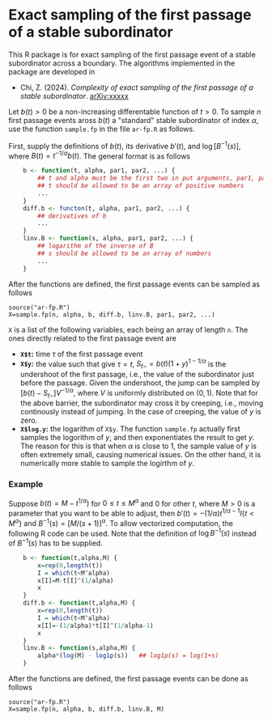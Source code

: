 # Exact sampling of the first passage of a stable subordinator
This R package is for exact sampling of the first passage event of a stable subordinator across a boundary.  The algorithms implemented in the package are developed in 

- Chi, Z. (2024). *Complexity of exact sampling of the first passage of a stable subordinator*. [arXiv:xxxxx](http://merlot.stat.uconn.edu/~zhc05001/)

Let $b(t)>0$ be a non-increasing differentable function of $t>0$.  To sample $n$ first passage events aross $`b(t)`$ a "standard" stable subordinator of index $`\alpha`$, use the function `sample.fp` in the file `ar-fp.R` as follows.

First, supply the definitions of $`b(t)`$, its derivative $`b'(t)`$, and $`\log [B^{-1}(s)]`$, where $`B(t)=t^{-1/\alpha} b(t)`$.  The general format is as follows
```R
    b <- function(t, alpha, par1, par2, ...) {
        ## t and alpha must be the first two in put arguments, par1, par2, ... are additional parameters if needed
        ## t should be allowed to be an array of positive numbers
        ...
    }
    diff.b <- functon(t, alpha, par1, par2, ...) {
        ## derivatives of b
        ...
    }
    linv.B <- function(s, alpha, par1, par2, ...) {
        ## logarithm of the inverse of B
        ## s should be allowed to be an array of numbers
        ...
    }
```
After the functions are defined, the first passage events can be sampled as follows
```
source("ar-fp.R")
X=sample.fp(n, alpha, b, diff.b, linv.B, par1, par2, ...)
```
`X` is a list of the following variables, each being an array of length `n`.  The ones directly related to the first passage event are
- **`X$t`:** time $`\tau`$ of the first passage event
- **`X$y`:** the value such that give $`\tau=t`$, $`S_{t-}=b(t)(1+y)^{1-1/\alpha}`$ is the undershoot of the first passage, i.e., the value of the subordinator just before the passage.  Given the undershoot, the jump can be sampled by $`[b(t)-S_{t-}] V^{-1/\alpha}`$, where $`V`$ is uniformly distributed on $(0,1)$.  Note that for the above barrier, the subordinator may cross it by creeping, i.e., moving continously instead of jumping.  In the case of creeping, the value of $`y`$ is zero.
- **`X$log.y`:** the logarithm of `X$y`.  The function `sample.fp` actually first samples the logorithm of $`y`$, and then exponentiates the result to get $`y`$.  The reason for this is that when $`\alpha`$ is close to 1, the sample value of $`y`$ is often extremely small, causing numerical issues.  On the other hand, it is numerically more stable to sample the logirthm of $`y`$.

### Example
Suppose $`b(t) = M - t^{1/\alpha})`$ for $`0\leq t\leq M^\alpha`$ and 0 for other $`t`$, where $M>0$ is a parameter that you want to be able to adjust, then $`b'(t) = -(1/\alpha) t^{1/\alpha-1} I\{t<M^\alpha\}`$ and $B^{-1}(s) = [M/(s+1)]^\alpha$.  To allow vectorized computation, the following R code can be used.  Note that the definition of $`\log B^{-1}(s)`$ instead of $`B^{-1}(s)`$ has to be supplied.
```R
    b <- function(t,alpha,M) {
        x=rep(0,length(t))
        I = which(t<M^alpha)
        x[I]=M-t[I]^(1/alpha)
        x
    }
    diff.b <- function(t,alpha,M) {
        x=rep(0,length(t))
        I = which(t<M^alpha)
        x[I]=-(1/alpha)*t[I]^(1/alpha-1)
        x
    }
    linv.B <- function(s,alpha,M) {
        alpha*(log(M) - log1p(s))   ## log1p(s) = log(1+s)
    } 
```
After the functions are defined, the first passage events can be done as follows
```
source("ar-fp.R")
X=sample.fp(n, alpha, b, diff.b, linv.B, M)
```
